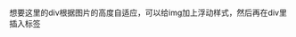# 
<div>
   <img  ... />
</div>
想要这里的div根据图片的高度自适应，可以给img加上浮动样式，然后再在div里插入标签<span style="clear:both"></span>
